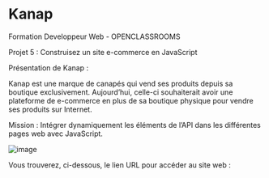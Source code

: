 # Kanap

Formation Developpeur Web - OPENCLASSROOMS

Projet 5 : Construisez un site e-commerce en JavaScript

Présentation de Kanap :

Kanap est une marque de canapés qui vend ses produits depuis sa boutique exclusivement. 
Aujourd’hui, celle-ci souhaiterait avoir une plateforme de e-commerce en plus de sa boutique physique pour vendre ses produits sur Internet.

Mission : Intégrer dynamiquement les éléments de l’API dans les différentes pages web avec JavaScript.

![image](https://user-images.githubusercontent.com/116100441/226620212-d6b7399c-8d68-4d11-be96-1e996c6cfde5.png)

Vous trouverez, ci-dessous, le lien URL pour accéder au site web :

